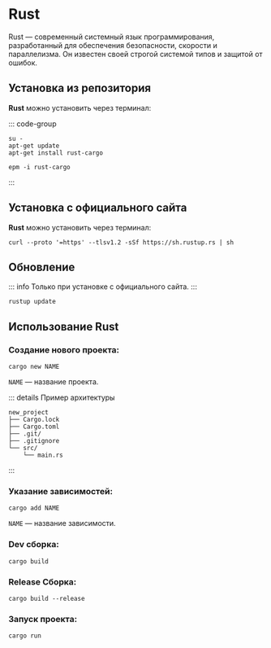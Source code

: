 # Rust

Rust — современный системный язык программирования, разработанный для обеспечения безопасности, скорости и параллелизма. Он известен своей строгой системой типов и защитой от ошибок.

## Установка из репозитория

**Rust** можно установить через терминал:

::: code-group

```shell[apt-get]
su -
apt-get update
apt-get install rust-cargo
```
```shell[epm]
epm -i rust-cargo
```
:::

## Установка с официального сайта

**Rust** можно установить через терминал:

```shell
curl --proto '=https' --tlsv1.2 -sSf https://sh.rustup.rs | sh
```

## Обновление

::: info
Только при установке с официального сайта.
:::

```shell
rustup update
```

## Использование Rust

### Создание нового проекта:

```shell
cargo new NAME
```

`NAME` — название проекта.

::: details Пример архитектуры
```shell
new_project
├── Cargo.lock
├── Cargo.toml
├── .git/
├── .gitignore
└── src/
    └── main.rs
```
:::

### Указание зависимостей:

```shell
cargo add NAME
```

`NAME` — название зависимости.

### Dev сборка:

```shell
cargo build
```

### Release Сборка:

```shell
cargo build --release
```

### Запуск проекта:

```shell
cargo run
```
